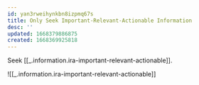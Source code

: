 ```yaml
---
id: yan3rweihynkbn8izpmq67s
title: Only Seek Important-Relevant-Actionable Information
desc: ''
updated: 1668379886875
created: 1668369925818
---
```


Seek [[_.information.ira-important-relevant-actionable]]. 

![[_.information.ira-important-relevant-actionable]]
